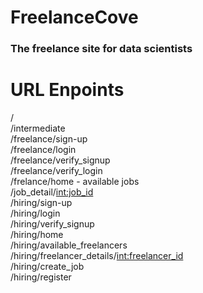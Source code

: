 # FreelanceCove
### The freelance site for data scientists

# URL Enpoints
/  
/intermediate  
/freelance/sign-up  
/freelance/login  
/freelance/verify_signup  
/freelance/verify_login  
/frelance/home - available jobs  
/job_detail/<int:job_id>  
/hiring/sign-up  
/hiring/login  
/hiring/verify_signup  
/hiring/home  
/hiring/available_freelancers  
/hiring/freelancer_details/<int:freelancer_id>  
/hiring/create_job  
/hiring/register  
```
```